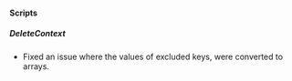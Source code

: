 
#### Scripts

##### DeleteContext

- Fixed an issue where the values of excluded keys, were converted to arrays.
